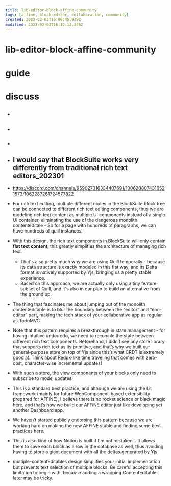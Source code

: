 ```yaml
---
title: lib-editor-block-affine-community
tags: [affine, block-editor, collaboration, community]
created: 2023-02-03T16:06:45.939Z
modified: 2023-02-03T16:12:13.346Z
---
```


# lib-editor-block-affine-community

# guide

# discuss
- ## 

- ## 

- ## 

- ## I would say that BlockSuite works very differently from traditional rich text editors_202301
- https://discord.com/channels/959027316334407691/1006208074316521573/1062287261724577822
- For rich text editing, multiple different nodes in the BlockSuite block tree can be connected to different rich text editing components, thus we are modeling rich text content as multiple UI components instead of a single UI container, eliminating the use of the dangerous monolith contenteditale - So for a page with hundreds of paragraphs, we can have hundreds of quill instances!
- With this design, the rich text components in BlockSuite will only contain **flat text content**, this greatly simplifies the architecture of managing rich text. 
  - That's also pretty much why we are using Quill temporally -  because its data structure is exactly modeled in this flat way, and its Delta format is natively supported by Yjs, bringing us a pretty stable experience. 
  - Based on this approach, we are actually only using a tiny feature subset of Quill, and it's also in our plan to build an alternative from the ground up.
- The thing that fascinates me about jumping out of the monolith contenteditable is to blur the boundary between the “editor” and “non-editor” part, making the tech stack of your collaborative app as regular as TodoMVC. 
- Note that this pattern requires a breakthrough in state management - for having intuitive undo/redo, we need to reconcile the state between different rich text components. Beforehand, I didn’t see any store library that supports rich text as its primitive, and that’s why we built our general-purpose store on top of Yjs since this’s what CRDT is extremely good at. Think about Redux-like time traveling that comes with zero-cost, character-wise incremental updates!
- With such a store, the view components of your blocks only need to subscribe to model updates
- This is a standard best practice, and although we are using the Lit framework (mainly for future WebComponent-based extensibility prepared for AFFiNE), I believe there is no rocket science or black magic here, and that’s how we build our AFFiNE editor just like developing yet another Dashboard app. 
- We haven’t started publicly endorsing this pattern because we are working hard on making the new AFFiNE stable and finding some best practices here. 

- This is also kind of how Notion is built if I'm not mistaken... It allows them to save each block as a row in the database as well, thus avoiding having to store a giant document with all the deltas generated by Yjs

- multiple-contentEditables design simplifies your initial implementation but prevents text selection of multiple blocks. Be careful accepting this limitation to begin with, because adding a wrapping ContentEditable later may be tricky.
